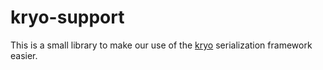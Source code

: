 # kryo-support

This is a small library to make our use of the [kryo](https://github.com/EsotericSoftware/kryo) serialization framework easier.

